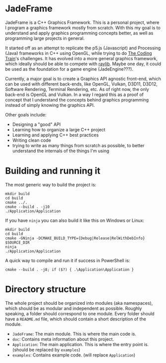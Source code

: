 # JadeFrame

JadeFrame is a C++ Graphics Framework. This is a personal project, where I program a graphics framework mostly from scratch. With this my goal is to understand and apply graphics programming concepts better, as well as programming large projects in general.

It started off as an attempt to replicate the p5.js (Javascript) and Processing (Java) frameworks in C++ using OpenGL, while trying to do [The Coding Train](https://www.youtube.com/@TheCodingTrain)'s challenges. It has evolved into a more general graphics framework, which ideally should be able to compete with [raylib](https://github.com/raysan5/raylib). Maybe one day, it could be used as the foundation for a game engine (JadeEngine???).

Currently, a major goal is to create a Graphics API agnostic front-end, which can be used with different back-ends, like OpenGL, Vulkan, D3D11, D3D12, Software Rendering, Terminal Rendering, etc. As of right now, the only back-end is OpenGL and Vulkan. In a way I regard this as a proof of concept that I understand the concepts behind graphics programming instead of simply knowing the graphics API.

Other goals include:
- Designing a "good" API
- Learning how to organize a large C++ project
- Learning and applying C++ best practices
- Writing clean code
- trying to write as many things from scratch as possible, to better understand the internals of the things I'm using


# Building and running it
The most generic way to build the project is:
```
mkdir build
cd build
cmake ../.
cmake --build . -j10
./Application/Application
```

If you have `ninja` you can also build it like this on Windows or Linux:
```
mkdir build
cd build
cmake -GNinja -DCMAKE_BUILD_TYPE={Debug|Release|RelWithDebInfo} $SOURCE_DIR
ninja
./Application/Application
```

A quick way to compile and run it if success in PowerShell is:
```
cmake --build . -j8; if ($?) { .\Application\Application }
```


# Directory structure
The whole project should be organized into modules (aka namespaces), which should be as modular and independent as possible. Roughly speaking, a folder should correspond to one module. Every folder should have a `README.md` file, which should contain a short description of the module.


- `JadeFrame`: The main module. This is where the main code is.
- `doc`: Contains meta information about this project.
- `Application`: The main application. This is where the entry point is. (should be replaced by `examples`)
- `examples`: Contains example code. (will replace `Application`)